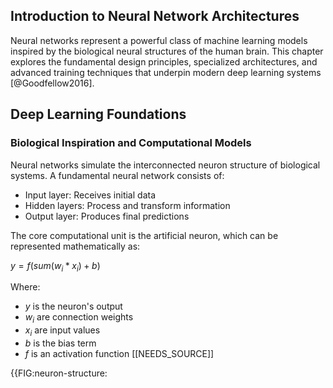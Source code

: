 ## Introduction to Neural Network Architectures

Neural networks represent a powerful class of machine learning models inspired by the biological neural structures of the human brain. This chapter explores the fundamental design principles, specialized architectures, and advanced training techniques that underpin modern deep learning systems [@Goodfellow2016].

## Deep Learning Foundations

### Biological Inspiration and Computational Models

Neural networks simulate the interconnected neuron structure of biological systems. A fundamental neural network consists of:

- Input layer: Receives initial data
- Hidden layers: Process and transform information
- Output layer: Produces final predictions

The core computational unit is the artificial neuron, which can be represented mathematically as:

$y = f(sum(w_i * x_i) + b)$

Where:
- $y$ is the neuron's output
- $w_i$ are connection weights
- $x_i$ are input values
- $b$ is the bias term
- $f$ is an activation function [[NEEDS_SOURCE]]

{{FIG:neuron-structure: